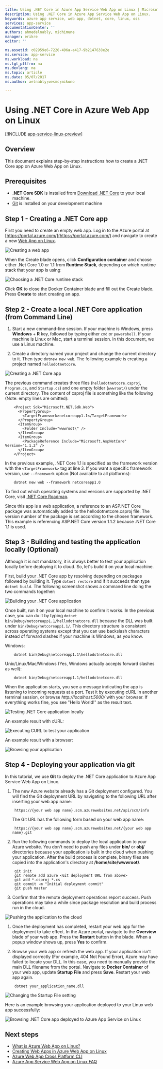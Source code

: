 ```yaml
---
title: Using .NET Core in Azure App Service Web App on Linux | Microsoft Docs
description: Using .NET Core in Azure App Service Web App on Linux.
keywords: azure app service, web app, dotnet, core, linux, oss
services: app-service
documentationCenter: ''
authors: ahmedelnably, michimune
manager: erikre
editor: ''

ms.assetid: c02959e6-7220-496a-a417-9b2147638e2e
ms.service: app-service
ms.workload: na
ms.tgt_pltfrm: na
ms.devlang: na
ms.topic: article
ms.date: 05/07/2017
ms.author: aelnably;wesmc;mikono

---
```


# Using .NET Core in Azure Web App on Linux #

[!INCLUDE [app-service-linux-preview](../../includes/app-service-linux-preview.md)]

## Overview ##

This document explains step-by-step instructions how to create a .NET Core app on Azure Web App on Linux.

## Prerequisites ##

* **.NET Core SDK** is installed from [Download .NET Core](https://www.microsoft.com/net/download/core) to your local machine.
* [Git](https://git-scm.com/downloads) is installed on your development machine

## Step 1 - Creating a .NET Core app ##

First you need to create an empty web app. Log in to the Azure portal at [https://portal.azure.com/](https://portal.azure.com/) and navigate to create a new [Web App on Linux](https://portal.azure.com/#create/Microsoft.AppSvcLinux).

![Creating a web app][1]

When the Create blade opens, click **Configuration container** and choose either .Net Core 1.0 or 1.1 from **Runtime Stack**, depending on which runtime stack that your app is using:

![Choosing a .NET Core runtime stack][2]

Click **OK** to close the Docker Container blade and fill out the Create blade. Press **Create** to start creating an app.

## Step 2 - Create a local .NET Core application (from Command Line) ##

1. Start a new command-line session. If your machine is Windows, press **Windows** + **R** key, followed by typing either `cmd` or `powershell`. If your machine is Linux or Mac, start a terminal session. In this document, we use a Linux machine.

1. Create a directory named your project and change the current directory to it. Then type `dotnew new web`. The following example is creating a project named `hellodotnetcore`.

![Creating a .NET Core app][3]

The previous command creates three files (`hellodotnetcore.csproj`, `Program.cs`, and `Startup.cs`) and one empty folder (`wwwroot/`) under the current directory. The content of csproj file is something like the following (Note: empty lines are omitted):

        <Project Sdk="Microsoft.NET.Sdk.Web">
          <PropertyGroup>
            <TargetFramework>netcoreapp1.1</TargetFramework>
          </PropertyGroup>
          <ItemGroup>
            <Folder Include="wwwroot\" />
          </ItemGroup>
          <ItemGroup>
            <PackageReference Include="Microsoft.AspNetCore" Version="1.1.2" />
          </ItemGroup>
        </Project>

In the previous example, .NET Core 1.1 is specified as the framework version with the `<TargetFramework>` tag at line 3. If you want a specific framework version, use `--framework` option (Not available to all platforms):

        dotnet new web --framework netcoreapp1.0

To find out which operating systems and versions are supported by .NET Core, visit [.NET Core Roadmap](https://github.com/dotnet/core/blob/master/roadmap.md).

Since this app is a web application, a reference to an ASP.NET Core package was automatically added to the hellodotnetcore.csproj file. The version number of the package is set according to the chosen framework. This example is referencing ASP.NET Core version 1.1.2 because .NET Core 1.1 is used.

## Step 3 - Building and testing the application locally (Optional) ##

Although it is not mandatory, it is always better to test your application locally before deploying it to cloud. So, let's build it on your local machine.

First, build your .NET Core app by resolving depending on packages followed by building it. Type `dotnet restore` and if it succeeds then type `dotnet build`. The following screenshot shows a command line doing the two commands together:

![Building your .NET Core application][4]

Once built, run it on your local machine to confirm it works. In the previous case, you can do it by typing `dotnet bin/Debug/netcoreapp1.1/hellodotnetcore.dll` because the DLL was built under `bin/Debug/netcoreapp1.1/`. This directory structure is consistent across operating systems except that you can use backslash characters instead of forward slashes if your machine is Windows, as you know.

Windows:

        dotnet bin\Debug\netcoreapp1.1\hellodotnetcore.dll

Unix/Linux/Mac/Windows (Yes, Windows actually accepts forward slashes as well):

        dotnet bin/Debug/netcoreapp1.1/hellodotnetcore.dll

When the application starts, you see a message indicating the app is listening to incoming requests at a port. Test it by executing cURL in another terminal session, or browse *http://localhost:5000/* with your browser. If everything works fine, you see "Hello World!" as the result text.

![Testing .NET Core application locally][5]

An example result with cURL:

![Executing CURL to test your application][6]

An example result with a browser:

![Browsing your application][7]

## Step 4 - Deploying your application via git ##

In this tutorial, we use **Git** to deploy the .NET Core application to Azure App Service Web App on Linux.

1. The new Azure website already has a Git deployment configured. You will find the Git deployment URL by navigating to the following URL after inserting your web app name:

		https://{your web app name}.scm.azurewebsites.net/api/scm/info

	The Git URL has the following form based on your web app name:

		https://{your web app name}.scm.azurewebsites.net/{your web app name}.git

1. Run the following commands to deploy the local application to your Azure website. You don't need to push any files under **bin/** or **obj/** directories because your application is built in the cloud when pushing your application. After the build process is complete, binary files are copied into the application's directory at **/home/site/wwwroot/**. 

        git init
        git remote add azure <Git deployment URL from above>
        git add *.csproj *.cs
        git commit -m "Initial deployment commit"
        git push master

1. Confirm that the remote deployment operations report success. Push operations may take a while since package resolution and build process run in the cloud.

![Pushing the application to the cloud][8]

1. Once the deployment has completed, restart your web app for the deployment to take effect. In the Azure portal, navigate to the **Overview** blade of your web app. Press the **Restart** button in the blade. When a popup window shows up, press **Yes** to confirm.

1. Browse your web app or refresh the web app. If your application isn't displayed correctly (For example, 404 Not Found Error), Azure may have failed to locate your DLL. In this case, you need to manually provide the main DLL filename from the portal. Navigate to **Docker Container** of your web app, update **Startup File** and press **Save**. Restart your web app again.

        dotnet your_application_name.dll

![Changing the Startup File setting][9]

Here is an example browsing your application deployed to your Linux web app successfully:

![Browsing .NET Core app deployed to Azure App Service on Linux][10]

## Next steps
* [What is Azure Web App on Linux?](app-service-linux-intro.md)
* [Creating Web Apps in Azure Web App on Linux](./app-service-linux-how-to-create-web-app.md)
* [Azure Web App Cross Platform CLI](app-service-web-app-azure-resource-manager-xplat-cli.md)
* [Azure App Service Web App on Linux FAQ](app-service-linux-faq.md)

[1]: ./media/app-service-linux-using-dotnetcore/top-level-create.png
[2]: ./media/app-service-linux-using-dotnetcore/New-DotNetCore.png
[3]: ./media/app-service-linux-using-dotnetcore/dotnet-new.png
[4]: ./media/app-service-linux-using-dotnetcore/dotnet-restore-and-build.png
[5]: ./media/app-service-linux-using-dotnetcore/dotnet-run-local.png
[6]: ./media/app-service-linux-using-dotnetcore/dotnet-local-http.png
[7]: ./media/app-service-linux-using-dotnetcore/dotnet-browse-local.png
[8]: ./media/app-service-linux-using-dotnetcore/dotnet-git-push.png
[9]: ./media/app-service-linux-using-dotnetcore/dotnet-update-startup-file.png
[10]: ./media/app-service-linux-using-dotnetcore/dotnet-browse-azure.png
